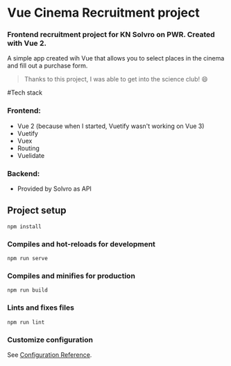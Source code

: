 # Vue Cinema Recruitment project

### Frontend recruitment project for KN Solvro on PWR. Created with Vue 2.

A simple app created wih Vue that allows you to select places in the cinema and fill out a purchase form.

> Thanks to this project, I was able to get into the science club! 😄

#Tech stack

### Frontend:
- Vue 2 (because when I started, Vuetify wasn't working on Vue 3)
- Vuetify
- Vuex
- Routing
- Vuelidate

### Backend:
- Provided by Solvro as API

## Project setup
```
npm install
```

### Compiles and hot-reloads for development
```
npm run serve
```

### Compiles and minifies for production
```
npm run build
```

### Lints and fixes files
```
npm run lint
```

### Customize configuration
See [Configuration Reference](https://cli.vuejs.org/config/).
